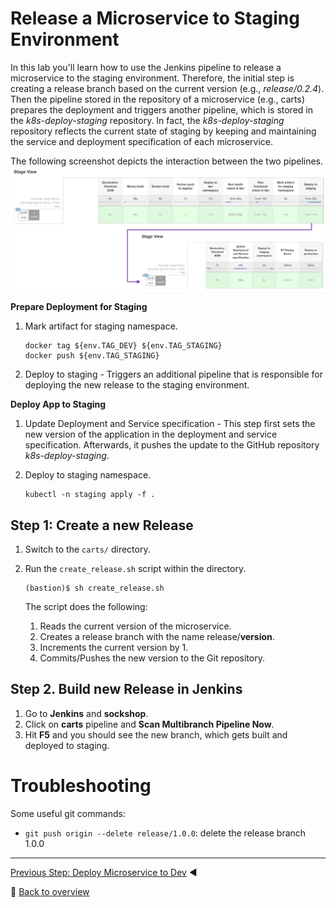 # Release a Microservice to Staging Environment

In this lab you'll learn how to use the Jenkins pipeline to release a microservice to the staging environment. Therefore, the initial step is creating a release branch based on the current version (e.g., *release/0.2.4*). Then the pipeline stored in the repository of a microservice (e.g., carts) prepares the deployment and triggers another pipeline, which is stored in the *k8s-deploy-staging* repository. In fact, the *k8s-deploy-staging* repository reflects the current state of staging by keeping and maintaining the service and deployment specification of each microservice. 

The following screenshot depicts the interaction between the two pipelines.
![pipeline_staging](../assets/pipeline_staging.png)

**Prepare Deployment for Staging**
1. Mark artifact for staging namespace.
    ```
    docker tag ${env.TAG_DEV} ${env.TAG_STAGING}
    docker push ${env.TAG_STAGING}
    ```

1. Deploy to staging - Triggers an additional pipeline that is responsible for deploying the new release to the staging environment. 

**Deploy App to Staging**
1. Update Deployment and Service specification - This step first sets the new version of the application in the deployment and service specification. Afterwards, it pushes the update to the GitHub repository *k8s-deploy-staging*.

1. Deploy to staging namespace.
    ```
    kubectl -n staging apply -f .
    ```

## Step 1: Create a new Release

1. Switch to the `carts/` directory.
1. Run the `create_release.sh` script within the directory.
    ```
    (bastion)$ sh create_release.sh
    ```

    The script does the following:
    1. Reads the current version of the microservice.
    1. Creates a release branch with the name release/**version**.
    1. Increments the current version by 1. 
    1. Commits/Pushes the new version to the Git repository.

## Step 2. Build new Release in Jenkins
1. Go to **Jenkins** and **sockshop**.
1. Click on **carts** pipeline and **Scan Multibranch Pipeline Now**.
1. Hit **F5** and you should see the new branch, which gets built and deployed to staging. 

# Troubleshooting
Some useful git commands:
- `git push origin --delete release/1.0.0`: delete the release branch 1.0.0

---

[Previous Step: Deploy Microservice to Dev](../02_Deploy_Microservice_to_Dev) :arrow_backward: 

:arrow_up_small: [Back to overview](../)